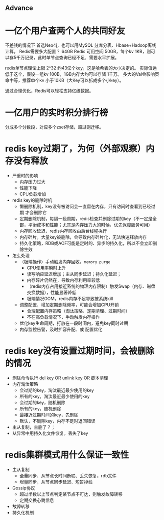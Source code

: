 Advance
---

# 一亿个用户查两个人的共同好友

不差钱的情况下
首选Neo4j，也可以用MySQL 分库分表、Hbase+Hadoop离线计算。
Redis需要多大配置？
64GB Redis 可用空间 50GB，每个kv 1KB，则可以存5千万记录，此时单节点查询已经不足，需要水平扩展。

redis单节点理论上限 2^32 约43亿个key，这是哈希表的大小决定的。
实际值远低于这个，假设一组kv 100B，1GB内存大约可以存储 1千万。
多大的Val会影响页命中等，推荐单个kv 小于10KB（大Key可以拆成多个小key）。

通过合理优化，Redis可以轻松支持亿级数据。


# 一亿用户的实时积分排行榜
分成多个分数段，对应多个zset存储，超过则迁移。

# redis key过期了，为何（外部观察）内存没有释放

+ 严重时的影响
    + 内存压力过大
    + 性能下降
    + CPU负载增加
+ redis key的删除时机
    + 懒删除机制，key没有被访问会一直留在内存，只有访问时查看到已经过期 才会删除它
    + 定期删除机制，每隔一段周期，redis检查并删除过期的key（不一定是全部，平衡成本和性能；尤其是内存压力大的时候，优先保障服务可用）
    + 内存回收延迟，redis内存回收由后台线程执行
    + 内存碎片，大量key被删除，会导致内存碎片化，无法快速释放内存
    + 持久化策略，RDB或AOF可能是定时的、异步的持久化，所以不会立即删除生效
+ 怎么处理
    + （极端操作）手动触发内存回收，`memory purge`
        + CPU使用率瞬时上升
        + 读写响应延迟增加；主从同步延迟；持久化延迟；
        + 内存碎片仍然在，导致内存利用率较低
        + （redis内存占用接近系统的物理内存限制）触发Swap（内存、磁盘交换数据），性能显著降低
        + 极端情况OOM，redis内存不足导致被系统kill
    + 调整配置，增加定期删除频率，可能会增加CPU开销
        + 合理配置内存策略（淘汰策略、定期清理、过期时间）
        + 不在高负载情况下，手动触发内存操作
    + 优化key生命周期，打散在一段时间内，避免key同时过期
    + 内存监控告警，及时扩容升配、或 配置优化

# redis key没有设置过期时间，会被删除的情况
+ 删除命令执行 del key OR unlink key OR 脚本清理
+ 内存淘汰策略
    + 会过期的key，淘汰最近最少使用的key
    + 所有的key，淘汰最近最少使用的key
    + 会过期的key，随机删除
    + 所有的key，随机删除
    + 最接近过期时间的key，先删除
    + 默认，不删除key，内存不足时返回错误
+ 主从复制，主删了？；
+ 从异常中用持久化文件恢复，丢失了key


# redis集群模式用什么保证一致性
+ 主从复制
    + 全量同步，从节点长时间断联、丢失恢复，rdb文件
    + 增量同步，从节点同步延迟、短暂掉线
+ Gossip协议
    + 超过半数以上节点判定某节点不可达，则触发故障转移
    + 定期交换心跳信息
+ 故障转移
+ 持久化机制